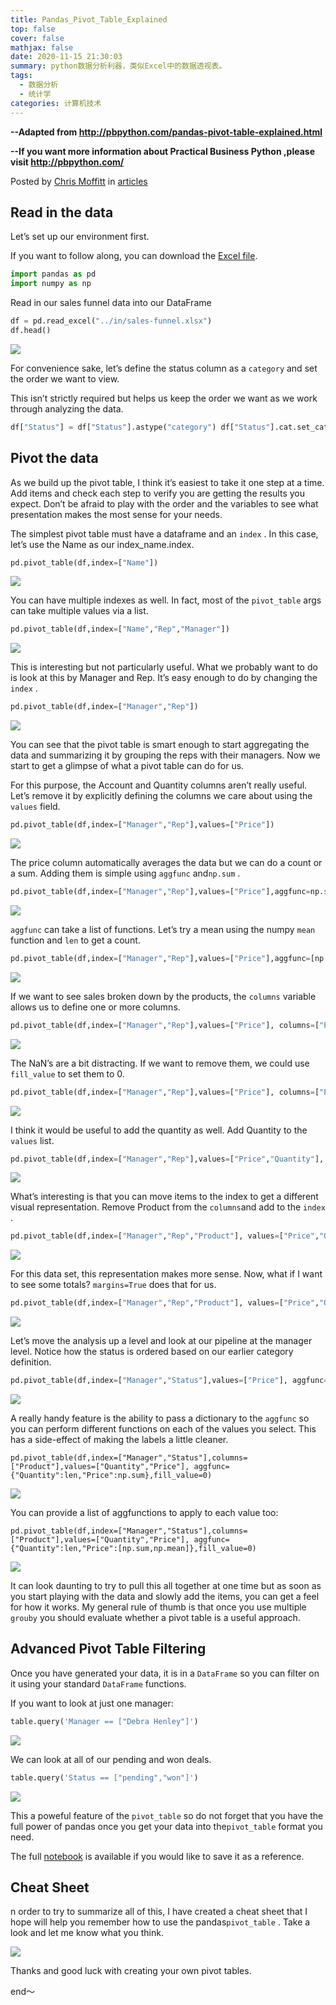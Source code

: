 ```yaml
---
title: Pandas_Pivot_Table_Explained
top: false
cover: false
mathjax: false
date: 2020-11-15 21:30:03
summary: python数据分析利器，类似Excel中的数据透视表。
tags:
  - 数据分析
  - 统计学
categories: 计算机技术
---
```


**--Adapted from http://pbpython.com/pandas-pivot-table-explained.html**

**--If you want more information about Practical Business Python ,please visit http://pbpython.com/**

Posted by [Chris Moffitt](http://pbpython.com/author/chris-moffitt.html) in [articles](http://pbpython.com/category/articles.html) 

## Read in the data

Let’s set up our environment first.

If you want to follow along, you can download the [Excel file](http://pbpython.com/extras/sales-funnel.xlsx).

```python
import pandas as pd 
import numpy as np
```

Read in our sales funnel data into our DataFrame

```python
df = pd.read_excel("../in/sales-funnel.xlsx") 
df.head()
```

![](df.jpeg)

For convenience sake, let’s define the status column as a `category` and set the order we want to view.

This isn’t strictly required but helps us keep the order we want as we work through analyzing the data.

```python
df["Status"] = df["Status"].astype("category") df["Status"].cat.set_categories(["won","pending","presented","declined"],inplace=True)
```

## Pivot the data

As we build up the pivot table, I think it’s easiest to take it one step at a time. Add items and check each step to verify you are getting the results you expect. Don’t be afraid to play with the order and the variables to see what presentation makes the most sense for your needs.

The simplest pivot table must have a dataframe and an `index` . In this case, let’s use the Name as our index_name.index.

```python
pd.pivot_table(df,index=["Name"])
```

![](index_name.jpeg)

You can have multiple indexes as well. In fact, most of the `pivot_table` args can take multiple values via a list.

```python
pd.pivot_table(df,index=["Name","Rep","Manager"])
```

![](index3.jpeg)

This is interesting but not particularly useful. What we probably want to do is look at this by Manager and Rep. It’s easy enough to do by changing the `index` .

```python
pd.pivot_table(df,index=["Manager","Rep"])
```

![](manager_rep.jpeg)

You can see that the pivot table is smart enough to start aggregating the data and summarizing it by grouping the reps with their managers. Now we start to get a glimpse of what a pivot table can do for us.

For this purpose, the Account and Quantity columns aren’t really useful. Let’s remove it by explicitly defining the columns we care about using the `values` field.

```python
pd.pivot_table(df,index=["Manager","Rep"],values=["Price"])
```

![](manager_rep_price.jpeg)

The price column automatically averages the data but we can do a count or a sum. Adding them is simple using `aggfunc` and`np.sum` .

```python
pd.pivot_table(df,index=["Manager","Rep"],values=["Price"],aggfunc=np.sum)
```

![](sum_price.jpeg)

`aggfunc` can take a list of functions. Let’s try a mean using the numpy `mean` function and `len` to get a count.

```python
pd.pivot_table(df,index=["Manager","Rep"],values=["Price"],aggfunc=[np.mean,len])
```

![](mean_len.jpeg)

If we want to see sales broken down by the products, the `columns` variable allows us to define one or more columns.

```python
pd.pivot_table(df,index=["Manager","Rep"],values=["Price"], columns=["Product"],aggfunc=[np.sum])
```

![](product_sum.jpeg)

The NaN’s are a bit distracting. If we want to remove them, we could use `fill_value` to set them to 0.

```python
pd.pivot_table(df,index=["Manager","Rep"],values=["Price"], columns=["Product"],aggfunc=[np.sum],fill_value=0)
```

![](fill_value0.jpeg)

I think it would be useful to add the quantity as well. Add Quantity to the `values` list.

```python
pd.pivot_table(df,index=["Manager","Rep"],values=["Price","Quantity"], columns=["Product"],aggfunc=[np.sum],fill_value=0)
```

![](fill_value_1.jpeg)

What’s interesting is that you can move items to the index to get a different visual representation. Remove Product from the `columns`and add to the `index` .

```python
pd.pivot_table(df,index=["Manager","Rep","Product"], values=["Price","Quantity"],aggfunc=[np.sum],fill_value=0)
```

![](fill_value_pq.jpeg)

For this data set, this representation makes more sense. Now, what if I want to see some totals? `margins=True` does that for us.

```python
pd.pivot_table(df,index=["Manager","Rep","Product"], values=["Price","Quantity"], aggfunc=[np.sum,np.mean],fill_value=0,margins=True)
```

![](pq_sum_mean.jpeg)

Let’s move the analysis up a level and look at our pipeline at the manager level. Notice how the status is ordered based on our earlier category definition.

```python
pd.pivot_table(df,index=["Manager","Status"],values=["Price"], aggfunc=[np.sum],fill_value=0,margins=True)
```

![](margins_true.jpeg)

A really handy feature is the ability to pass a dictionary to the `aggfunc` so you can perform different functions on each of the values you select. This has a side-effect of making the labels a little cleaner.

```shell
pd.pivot_table(df,index=["Manager","Status"],columns=["Product"],values=["Quantity","Price"], aggfunc={"Quantity":len,"Price":np.sum},fill_value=0)
```

![](aggfunc.jpeg)

You can provide a list of aggfunctions to apply to each value too:

```shell
pd.pivot_table(df,index=["Manager","Status"],columns=["Product"],values=["Quantity","Price"], aggfunc={"Quantity":len,"Price":[np.sum,np.mean]},fill_value=0) 
```

![](aggfunc2.jpeg)

It can look daunting to try to pull this all together at one time but as soon as you start playing with the data and slowly add the items, you can get a feel for how it works. My general rule of thumb is that once you use multiple `grouby` you should evaluate whether a pivot table is a useful approach.

## Advanced Pivot Table Filtering

Once you have generated your data, it is in a `DataFrame` so you can filter on it using your standard `DataFrame` functions.

If you want to look at just one manager:

```python
table.query('Manager == ["Debra Henley"]')
```

![](query_manager.jpeg)

We can look at all of our pending and won deals.

```python
table.query('Status == ["pending","won"]')
```

![](query_status.jpeg)

This a poweful feature of the `pivot_table` so do not forget that you have the full power of pandas once you get your data into the`pivot_table` format you need.

The full [notebook](http://nbviewer.ipython.org/url/pbpython.com/extras/Pandas-Pivot-Table-Explained.ipynb) is available if you would like to save it as a reference.

## Cheat Sheet

n order to try to summarize all of this, I have created a cheat sheet that I hope will help you remember how to use the pandas`pivot_table` . Take a look and let me know what you think.

![](cheat_sheet.jpeg)

Thanks and good luck with creating your own pivot tables.

end～